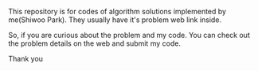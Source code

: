This repository is for codes of algorithm solutions implemented by me(Shiwoo Park).
They usually have it's problem web link inside.

So, if you are curious about the problem and my code.
You can check out the problem details on the web and submit my code.

Thank you